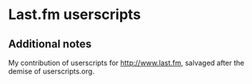 # Last.fm userscripts

## Additional notes
My contribution of userscripts for http://www.last.fm, salvaged after the demise of userscripts.org.
